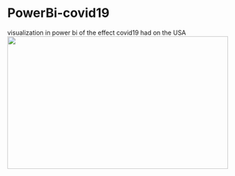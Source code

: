 # PowerBi-covid19
visualization in power bi of the effect covid19 had on the USA
<img src="https://github.com/IdanRahamimov/covid19_powerbi/blob/main/screenshot/california.png" width="500" height="300">
